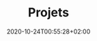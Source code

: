 ---
title: "Projets"
date: 2020-10-24T00:55:28+02:00
draft: false
layout: list
searchFilter: Project
tags: ['Pierre', 'Lévy', 'design', 'recherche', 'projets']
description: "Pierre Lévy, design, recherche, projets"
notEverything: true
notListed: true
zone: "projects"
---